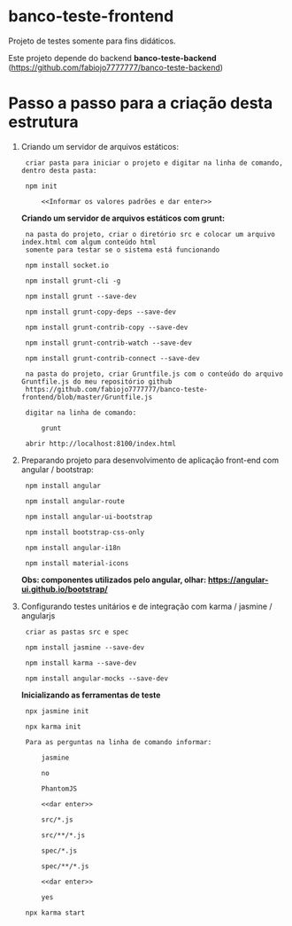 # banco-teste-frontend

Projeto de testes somente para fins didáticos.

Este projeto depende do backend **banco-teste-backend** (https://github.com/fabiojo7777777/banco-teste-backend)

# Passo a passo para a criação desta estrutura
1. Criando um servidor de arquivos estáticos:

		criar pasta para iniciar o projeto e digitar na linha de comando, dentro desta pasta:

		npm init 

			<<Informar os valores padrões e dar enter>>
    
	**Criando um servidor de arquivos estáticos com grunt:**
		
		na pasta do projeto, criar o diretório src e colocar um arquivo index.html com algum conteúdo html 
		somente para testar se o sistema está funcionando

		npm install socket.io

		npm install grunt-cli -g

		npm install grunt --save-dev

		npm install grunt-copy-deps --save-dev

		npm install grunt-contrib-copy --save-dev	

		npm install grunt-contrib-watch --save-dev	

		npm install grunt-contrib-connect --save-dev	

		na pasta do projeto, criar Gruntfile.js com o conteúdo do arquivo Gruntfile.js do meu repositório github 
		https://github.com/fabiojo7777777/banco-teste-frontend/blob/master/Gruntfile.js

		digitar na linha de comando:	

			grunt		

		abrir http://localhost:8100/index.html		

2. Preparando projeto para desenvolvimento de aplicação front-end com angular / bootstrap:
	
		npm install angular

		npm install angular-route

		npm install angular-ui-bootstrap

		npm install bootstrap-css-only

		npm install angular-i18n

		npm install material-icons	
	
	**Obs: componentes utilizados pelo angular, olhar: https://angular-ui.github.io/bootstrap/**


3. Configurando testes unitários e de integração com karma / jasmine / angularjs
    
	    criar as pastas src e spec

	    npm install jasmine --save-dev

	    npm install karma --save-dev

	    npm install angular-mocks --save-dev

    **Inicializando as ferramentas de teste**
    
	    npx jasmine init

	    npx karma init

		Para as perguntas na linha de comando informar: 

		    jasmine

		    no

		    PhantomJS

		    <<dar enter>>

		    src/*.js

		    src/**/*.js

		    spec/*.js

		    spec/**/*.js

		    <<dar enter>>

		    yes

	    npx karma start
